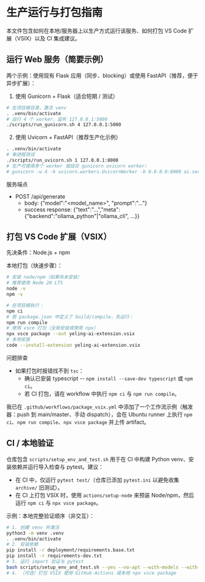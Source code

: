 # 生产运行与打包指南

本文件包含如何在本地/服务器上以生产方式运行该服务、如何打包 VS Code 扩展（VSIX）以及 CI 集成建议。

## 运行 Web 服务（简要示例）

两个示例：使用现有 Flask 应用（同步、blocking）或使用 FastAPI（推荐，便于异步扩展）：

1) 使用 Gunicorn + Flask（适合短期 / 测试）

```bash
# 在项目根目录，激活 venv
. .venv/bin/activate
# 运行 4 个 worker，监听 127.0.0.1:5000
./scripts/run_gunicorn.sh 4 127.0.0.1:5000
```

2) 使用 Uvicorn + FastAPI（推荐生产化示例）

```bash
. .venv/bin/activate
# 单进程测试
./scripts/run_uvicorn.sh 1 127.0.0.1:8000
# 生产可使用多个 worker 或结合 gunicorn uvicorn worker:
# gunicorn -w 4 -k uvicorn.workers.UvicornWorker -b 0.0.0.0:8000 ai.server_fastapi:app
```

服务端点
- POST /api/generate
  - body: {"model":"<model_name>", "prompt":"..."}
  - success response: {"text":"...","meta":{"backend":"ollama_python"|"ollama_cli", ...}}

## 打包 VS Code 扩展（VSIX）

先决条件：Node.js + npm

本地打包（快速步骤）：

```bash
# 安装 node/npm（如果尚未安装）
# 推荐使用 Node 20 LTS
node -v
npm -v

# 在项目根执行：
npm ci
# 若 package.json 中定义了 build/compile，先运行：
npm run compile
# 使用 vsce 打包（全局安装或使用 npx）
npx vsce package --out yeling-ai-extension.vsix
# 本地安装
code --install-extension yeling-ai-extension.vsix
```

问题排查
- 如果打包时报错找不到 `tsc`：
  - 确认已安装 typescript -- `npm install --save-dev typescript` 或 `npm ci`。
  - 若 CI 打包，请在 workflow 中执行 `npm ci` 与 `npm run compile`。

我已在 `.github/workflows/package_vsix.yml` 中添加了一个工作流示例（触发器：push 到 main/master、手动 dispatch），会在 Ubuntu runner 上执行 `npm ci`、`npm run compile`、`npx vsce package` 并上传 artifact。

## CI / 本地验证

仓库包含 `scripts/setup_env_and_test.sh` 用于在 CI 中构建 Python venv、安装依赖并运行导入检查与 pytest。建议：

- 在 CI 中，仅运行 `pytest test/`（仓库已添加 `pytest.ini` 以避免收集 `archive/` 旧测试）。
- 在 CI 上打包 VSIX 时，使用 `actions/setup-node` 来预装 Node/npm，然后运行 `npm ci` 与 `npx vsce package`。

示例：本地完整验证顺序（非交互）：

```bash
# 1. 创建 venv 并激活
python3 -m venv .venv
. .venv/bin/activate
# 2. 安装依赖
pip install -r deployment/requirements.base.txt
pip install -r requirements-dev.txt
# 3. 运行 import 验证与 pytest
bash scripts/setup_env_and_test.sh --yes --no-apt --with-models --with-ollama
# 4. （可选）打包 VSIX 使用 GitHub Actions 或本地 npx vsce package
```
